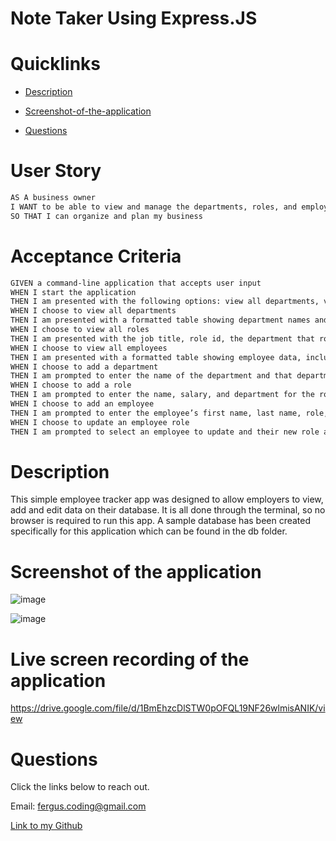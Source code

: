 # Note Taker Using Express.JS

# Quicklinks 

* [Description](#description)

* [Screenshot-of-the-application](#screenshot-of-the-application)

* [Questions](#questions)

# User Story

```md
AS A business owner
I WANT to be able to view and manage the departments, roles, and employees in my company
SO THAT I can organize and plan my business
```

# Acceptance Criteria

```md
GIVEN a command-line application that accepts user input
WHEN I start the application
THEN I am presented with the following options: view all departments, view all roles, view all employees, add a department, add a role, add an employee, and update an employee role
WHEN I choose to view all departments
THEN I am presented with a formatted table showing department names and department ids
WHEN I choose to view all roles
THEN I am presented with the job title, role id, the department that role belongs to, and the salary for that role
WHEN I choose to view all employees
THEN I am presented with a formatted table showing employee data, including employee ids, first names, last names, job titles, departments, salaries, and managers that the employees report to
WHEN I choose to add a department
THEN I am prompted to enter the name of the department and that department is added to the database
WHEN I choose to add a role
THEN I am prompted to enter the name, salary, and department for the role and that role is added to the database
WHEN I choose to add an employee
THEN I am prompted to enter the employee’s first name, last name, role, and manager, and that employee is added to the database
WHEN I choose to update an employee role
THEN I am prompted to select an employee to update and their new role and this information is updated in the database 
```


# Description

This simple employee tracker app was designed to allow employers to view, add and edit data on their database.
It is all done through the terminal, so no browser is required to run this app.
A sample database has been created specifically for this application which can be found in the db folder.


# Screenshot of the application

![image](https://github.com/Fergus-Codes/Employee-Tracker-SQL/assets/124581010/2e26b032-89c0-48d1-9932-76e358ad7b3d)

![image](https://github.com/Fergus-Codes/Employee-Tracker-SQL/assets/124581010/c9c1195e-cf17-49c1-b16d-64d3b1aa546b)

# Live screen recording of the application

https://drive.google.com/file/d/1BmEhzcDlSTW0pOFQL19NF26wlmisANIK/view

# Questions

Click the links below to reach out. 

Email: <a href="mailto:fergus.coding@gmail.com">fergus.coding@gmail.com</a>

[Link to my Github](https://github.com/Fergus-Codes)
